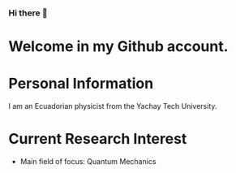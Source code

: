 ### Hi there 👋

# Welcome in my Github account.
# Personal Information

I am an Ecuadorian physicist from the Yachay Tech University. 

# Current Research Interest

- Main field of focus: Quantum Mechanics


<!--
**jpineda1995/jpineda1995** is a ✨ _special_ ✨ repository because its `README.md` (this file) appears on your GitHub profile.

Here are some ideas to get you started:


🔭 I’m currently working on Quantum Information and Computing
- 🌱 I’m currently learning ...
- 👯 I’m looking to collaborate on ...
- 🤔 I’m looking for help with ...
- 💬 Ask me about ...
- 📫 How to reach me: ...
- 😄 Pronouns: ...
- ⚡ Fun fact: ...
-->
